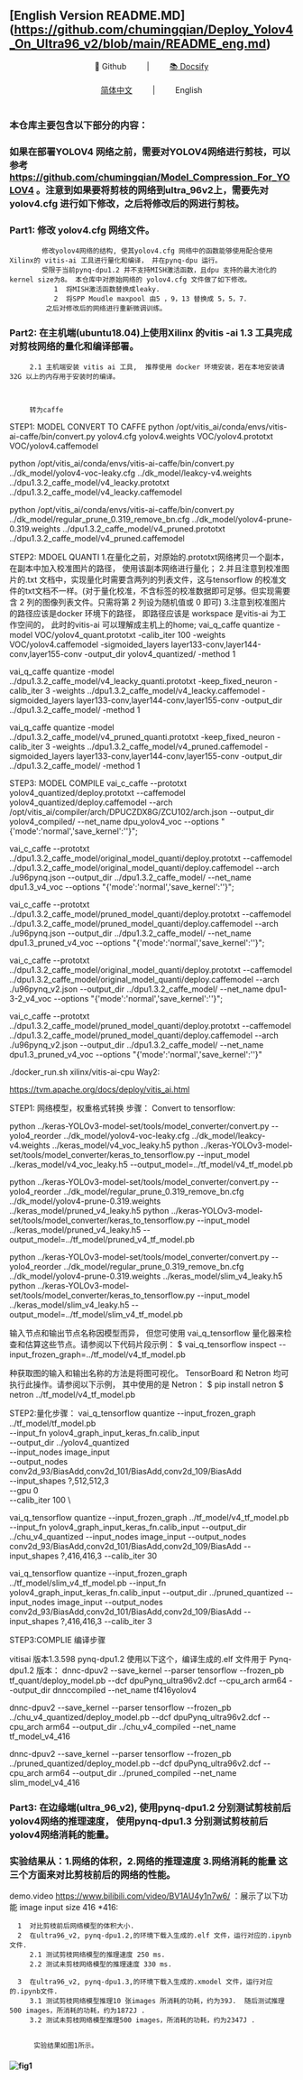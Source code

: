
##  [English Version  README.MD] (https://github.com/chumingqian/Deploy_Yolov4_On_Ultra96_v2/blob/main/README_eng.md)

<div align="center">
📖 Github
&emsp;&emsp; | &emsp;&emsp;
<a href="https://github.com/chumingqian/Deploy_Yolov4_On_Ultra96_v2/blob/main/README_eng.md">📚 Docsify</a>
</div> 
<br>

<div align="center">
<a href="https://github.com/chumingqian/Deploy_Yolov4_On_Ultra96_v2/">简体中文</a>
&emsp;&emsp; | &emsp;&emsp;
English
</div> 
<br>

###   本仓库主要包含以下部分的内容：
###     
###  如果在部署YOLOV4 网络之前，需要对YOLOV4网络进行剪枝，可以参考 https://github.com/chumingqian/Model_Compression_For_YOLOV4 。注意到如果要将剪枝的网络到ultra_96v2上，需要先对yolov4.cfg 进行如下修改，之后将修改后的网进行剪枝。 
   

###  Part1:  修改 yolov4.cfg 网络文件。
            修改yolov4网络的结构, 使其yolov4.cfg 网络中的函数能够使用配合使用Xilinx的 vitis-ai 工具进行量化和编译， 并在pynq-dpu 运行。
            受限于当前pynq-dpu1.2 并不支持MISH激活函数，且dpu 支持的最大池化的kernel size为8。 本仓库中对原始网络的 yolov4.cfg 文件做了如下修改。   
               1  将MISH激活函数替换成leaky.     
               2  将SPP Moudle maxpool 由5 ，9，13 替换成 5，5，7.
             之后对修改后的网络进行重新微调训练。
         

###  Part2: 在主机端(ubuntu18.04)上使用Xilinx 的vitis -ai 1.3 工具完成对剪枝网络的量化和编译部署。
         2.1 主机端安装 vitis ai 工具,  推荐使用 docker 环境安装，若在本地安装请32G 以上的内存用于安装时的编译。
         
         
         
         转为caffe


STEP1: MODEL CONVERT  TO CAFFE
python /opt/vitis_ai/conda/envs/vitis-ai-caffe/bin/convert.py yolov4.cfg yolov4.weights VOC/yolov4.prototxt VOC/yolov4.caffemodel

python /opt/vitis_ai/conda/envs/vitis-ai-caffe/bin/convert.py ../dk_model/yolov4-voc-leaky.cfg ../dk_model/leakcy-v4.weights  ../dpu1.3.2_caffe_model/v4_leacky.prototxt ../dpu1.3.2_caffe_model/v4_leacky.caffemodel

python /opt/vitis_ai/conda/envs/vitis-ai-caffe/bin/convert.py ../dk_model/regular_prune_0.319_remove_bn.cfg ../dk_model/yolov4-prune-0.319.weights  ../dpu1.3.2_caffe_model/v4_pruned.prototxt ../dpu1.3.2_caffe_model/v4_pruned.caffemodel




STEP2:  MDOEL  QUANTI
1.在量化之前，对原始的.prototxt网络拷贝一个副本，在副本中加入校准图片的路径， 使用该副本网络进行量化；
2.并且注意到校准图片的.txt 文档中，实现量化时需要含两列的列表文件，这与tensorflow 的校准文件的txt文档不一样。(对于量化校准，不含标签的校准数据即可足够。但实现需要含 2 列的图像列表文件。只需将第 2 列设为随机值或 0 即可)
3.注意到校准图片的路径应该是docker 环境下的路径， 即路径应该是  workspace 是vitis-ai 为工作空间的，  此时的vitis-ai 可以理解成主机上的home;
vai_q_caffe quantize -model VOC/yolov4_quant.prototxt -calib_iter 100 -weights VOC/yolov4.caffemodel -sigmoided_layers layer133-conv,layer144-conv,layer155-conv -output_dir yolov4_quantized/ -method 1

vai_q_caffe quantize -model ../dpu1.3.2_caffe_model/v4_leacky_quanti.prototxt  -keep_fixed_neuron -calib_iter 3 -weights ../dpu1.3.2_caffe_model/v4_leacky.caffemodel -sigmoided_layers layer133-conv,layer144-conv,layer155-conv -output_dir ../dpu1.3.2_caffe_model/ -method 1 

vai_q_caffe quantize -model ../dpu1.3.2_caffe_model/v4_pruned_quanti.prototxt  -keep_fixed_neuron -calib_iter 3 -weights ../dpu1.3.2_caffe_model/v4_pruned.caffemodel -sigmoided_layers layer133-conv,layer144-conv,layer155-conv -output_dir ../dpu1.3.2_caffe_model/ -method 1 



STEP3:  MODEL  COMPILE 
vai_c_caffe --prototxt yolov4_quantized/deploy.prototxt --caffemodel yolov4_quantized/deploy.caffemodel --arch /opt/vitis_ai/compiler/arch/DPUCZDX8G/ZCU102/arch.json --output_dir yolov4_compiled/ --net_name dpu_yolov4_voc --options "{'mode':'normal','save_kernel':''}";

vai_c_caffe --prototxt ../dpu1.3.2_caffe_model/original_model_quanti/deploy.prototxt --caffemodel ../dpu1.3.2_caffe_model/original_model_quanti/deploy.caffemodel --arch ./u96pynq.json --output_dir ../dpu1.3.2_caffe_model/ --net_name dpu1.3_v4_voc --options "{'mode':'normal','save_kernel':''}";


vai_c_caffe --prototxt ../dpu1.3.2_caffe_model/pruned_model_quanti/deploy.prototxt  --caffemodel  ../dpu1.3.2_caffe_model/pruned_model_quanti/deploy.caffemodel --arch ./u96pynq.json --output_dir ../dpu1.3.2_caffe_model/ --net_name dpu1.3_pruned_v4_voc --options "{'mode':'normal','save_kernel':''}";


vai_c_caffe --prototxt ../dpu1.3.2_caffe_model/original_model_quanti/deploy.prototxt --caffemodel ../dpu1.3.2_caffe_model/original_model_quanti/deploy.caffemodel --arch ./u96pynq_v2.json --output_dir ../dpu1.3.2_caffe_model/ --net_name dpu1-3-2_v4_voc --options "{'mode':'normal','save_kernel':''}";


vai_c_caffe --prototxt ../dpu1.3.2_caffe_model/pruned_model_quanti/deploy.prototxt  --caffemodel  ../dpu1.3.2_caffe_model/pruned_model_quanti/deploy.caffemodel --arch ./u96pynq_v2.json --output_dir ../dpu1.3.2_caffe_model/ --net_name dpu1.3_pruned_v4_voc --options "{'mode':'normal','save_kernel':''}"








./docker_run.sh  xilinx/vitis-ai-cpu
Way2: 

https://tvm.apache.org/docs/deploy/vitis_ai.html


STEP1: 网络模型，权重格式转换 步骤：
Convert to tensorflow:


python ../keras-YOLOv3-model-set/tools/model_converter/convert.py --yolo4_reorder ../dk_model/yolov4-voc-leaky.cfg ../dk_model/leakcy-v4.weights ../keras_model/v4_voc_leaky.h5
python ../keras-YOLOv3-model-set/tools/model_converter/keras_to_tensorflow.py --input_model ../keras_model/v4_voc_leaky.h5 --output_model=../tf_model/v4_tf_model.pb

python ../keras-YOLOv3-model-set/tools/model_converter/convert.py --yolo4_reorder ../dk_model/regular_prune_0.319_remove_bn.cfg ../dk_model/yolov4-prune-0.319.weights ../keras_model/pruned_v4_leaky.h5
python ../keras-YOLOv3-model-set/tools/model_converter/keras_to_tensorflow.py --input_model ../keras_model/pruned_v4_leaky.h5 --output_model=../tf_model/pruned_v4_tf_model.pb

python ../keras-YOLOv3-model-set/tools/model_converter/convert.py --yolo4_reorder ../dk_model/regular_prune_0.319_remove_bn.cfg ../dk_model/yolov4-prune-0.319.weights ../keras_model/slim_v4_leaky.h5
python ../keras-YOLOv3-model-set/tools/model_converter/keras_to_tensorflow.py --input_model ../keras_model/slim_v4_leaky.h5 --output_model=../tf_model/slim_v4_tf_model.pb

输入节点和输出节点名称因模型而异， 但您可使用 vai_q_tensorflow 量化器来检查和估算这些节点。请参阅以下代码片段示例：
$ vai_q_tensorflow inspect --input_frozen_graph=../tf_model/v4_tf_model.pb

种获取图的输入和输出名称的方法是将图可视化。 TensorBoard 和 Netron 均可执行此操作。请参阅以下示例， 其中使用的是 Netron：
$ pip install netron
$  netron ../tf_model/v4_tf_model.pb




STEP2:量化步骤：
vai_q_tensorflow quantize --input_frozen_graph ../tf_model/tf_model.pb \
			  --input_fn yolov4_graph_input_keras_fn.calib_input \
			  --output_dir ../yolov4_quantized \
	          --input_nodes image_input \
			  --output_nodes conv2d_93/BiasAdd,conv2d_101/BiasAdd,conv2d_109/BiasAdd \
			  --input_shapes ?,512,512,3 \
			  --gpu 0 \
			  --calib_iter 100 \

vai_q_tensorflow quantize --input_frozen_graph ../tf_model/v4_tf_model.pb --input_fn yolov4_graph_input_keras_fn.calib_input   --output_dir ../chu_v4_quantized --input_nodes image_input --output_nodes conv2d_93/BiasAdd,conv2d_101/BiasAdd,conv2d_109/BiasAdd --input_shapes ?,416,416,3 --calib_iter 30


vai_q_tensorflow quantize --input_frozen_graph ../tf_model/slim_v4_tf_model.pb --input_fn yolov4_graph_input_keras_fn.calib_input   --output_dir ../pruned_quantized --input_nodes image_input --output_nodes conv2d_93/BiasAdd,conv2d_101/BiasAdd,conv2d_109/BiasAdd --input_shapes ?,416,416,3 --calib_iter 3


STEP3:COMPLIE 编译步骤

vitisai 版本1.3.598
pynq-dpu1.2 使用以下这个，编译生成的.elf 文件用于 Pynq-dpu1.2 版本：
dnnc-dpuv2 --save_kernel --parser tensorflow --frozen_pb tf_quant/deploy_model.pb --dcf dpuPynq_ultra96v2.dcf  --cpu_arch arm64 --output_dir dnnccompiled --net_name tf416yolov4

dnnc-dpuv2 --save_kernel --parser tensorflow --frozen_pb ../chu_v4_quantized/deploy_model.pb --dcf dpuPynq_ultra96v2.dcf  --cpu_arch arm64 --output_dir ../chu_v4_compiled --net_name tf_model_v4_416

dnnc-dpuv2 --save_kernel --parser tensorflow --frozen_pb ../pruned_quantized/deploy_model.pb --dcf dpuPynq_ultra96v2.dcf  --cpu_arch arm64 --output_dir ../pruned_compiled --net_name slim_model_v4_416




###  Part3: 在边缘端(ultra_96_v2),  使用pynq-dpu1.2 分别测试剪枝前后yolov4网络的推理速度， 使用pynq-dpu1.3 分别测试剪枝前后yolov4网络消耗的能量。




### 实验结果从：1.网络的体积，2.网络的推理速度 3.网络消耗的能量 这三个方面来对比剪枝前后的网络的性能。 

 demo.video https://www.bilibili.com/video/BV1AU4y1n7w6/ ：展示了以下功能 image input size 416 *416:
 
      1  对比剪枝前后网络模型的体积大小.     
      2  在ultra96_v2, pynq-dpu1.2,的环境下载入生成的.elf 文件，运行对应的.ipynb文件.
         2.1 测试剪枝网络模型的推理速度 250 ms.
         2.2 测试未剪枝网络模型的推理速度 330 ms. 
         
      3  在ultra96_v2, pynq-dpu1.3,的环境下载入生成的.xmodel 文件，运行对应的.ipynb文件.
         3.1 测试剪枝网络模型推理10 张images 所消耗的功耗，约为39J.  随后测试推理500 images，所消耗的功耗，约为1872J .
         3.2 测试未剪枝网络模型推理500 images，所消耗的功耗，约为2347J .
    
                           
          实验结果如图1所示。
####  ![fig1](https://user-images.githubusercontent.com/46816091/128596310-88837fbf-3fec-47f4-a19e-ae7da825b611.png)
